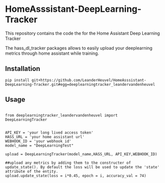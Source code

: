 # HomeAsssistant-DeepLearning-Tracker
This repository contains the code the for the Home Assistant Deep Learning Tracker

The hass_dl_tracker packages allows to easily upload your deeplearning metrics through home assistant while training.

## Installation

```
pip install git+https://github.com/LeanderHeuvel/HomeAsssistant-DeepLearning-Tracker.git#egg=deeplearningtracker_leandervandenheuvel
```

## Usage

```

from deeplearningtracker_leandervandenheuvel import DeepLearningTracker


API_KEY = 'your long lived access token'
HASS_URL = 'your home assistant url'
WEBHOOK_ID = 'your webhook id'
model_name = "DeepLearningTest"

upload = DeepLearningTracker(model_name,HASS_URL, API_KEY,WEBHOOK_ID)

##upload any metrics by adding them to the constructer of update_state(). By default the loss will be used to update the 'state' attribute of the entity.
upload.update_state(loss = i*0.45, epoch = i, accuracy_val = 74)

```